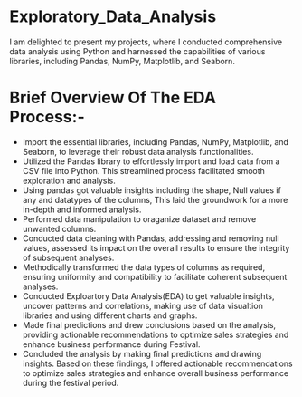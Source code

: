 # Exploratory_Data_Analysis



I am delighted to present my projects, where I conducted comprehensive data analysis using Python and harnessed the capabilities of various libraries, including Pandas, NumPy, Matplotlib, and Seaborn.
# Brief Overview Of The EDA Process:-

- Import the essential libraries, including Pandas, NumPy, Matplotlib, and Seaborn, to leverage their robust data analysis functionalities.
- Utilized the Pandas library to effortlessly import and load data from a CSV file into Python. This streamlined process facilitated smooth exploration and analysis.
- Using pandas got valuable insights including the shape, Null values if any and datatypes of the columns, This laid the groundwork for a more in-depth and informed analysis. 
- Performed data manipulation to oraganize dataset and remove unwanted columns.
- Conducted data cleaning with Pandas, addressing and removing null values, assessed its impact on the overall results to ensure the integrity of subsequent analyses. 
- Methodically transformed the data types of columns as required, ensuring uniformity and compatibility to facilitate coherent subsequent analyses.
- Conducted Exploartory Data Analysis(EDA) to get valuable insights, uncover patterns and correlations, making use of data visualtion libraries and using different charts and graphs.
-  Made final predictions and drew conclusions based on the analysis, providing actionable recommendations to optimize sales strategies and enhance business performance during Festival.
- Concluded the analysis by making final predictions and drawing insights. Based on these findings, I offered actionable recommendations to optimize sales strategies and enhance overall business performance during the festival period.

